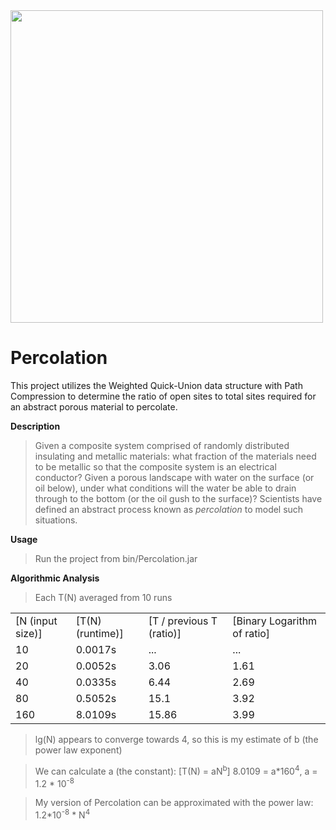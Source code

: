 <img src='http://galenscovell.github.io/css/pics/percolation.png' width=500px />

Percolation
======

This project utilizes the Weighted Quick-Union data structure with Path Compression to determine the ratio of open sites to total sites required for an abstract porous material to percolate.

<b>Description</b>
<blockquote>Given a composite system comprised of randomly distributed insulating and metallic materials: what fraction of the materials need to be metallic so that the composite system is an electrical conductor? Given a porous landscape with water on the surface (or oil below), under what conditions will the water be able to drain through to the bottom (or the oil gush to the surface)? Scientists have defined an abstract process known as <i>percolation</i> to model such situations.</blockquote>

<b>Usage</b>
<blockquote>Run the project from bin/Percolation.jar</blockquote>

<b>Algorithmic Analysis</b>
<blockquote>Each T(N) averaged from 10 runs</blockquote>
<table>
  <tr>
    <td>[N (input size)]</td>
    <td>[T(N) (runtime)]</td>
    <td>[T / previous T (ratio)]</td>
    <td>[Binary Logarithm of ratio]</td>
  </tr>
  <tr>
    <td>10</td>
    <td>0.0017s</td>
    <td>...</td>
    <td>...</td>
  </tr>
  <tr>
    <td>20</td>
    <td>0.0052s</td>
    <td>3.06</td>
    <td>1.61</td>
  </tr>
  <tr>
    <td>40</td>
    <td>0.0335s</td>
    <td>6.44</td>
    <td>2.69</td>
  </tr>
  <tr>
    <td>80</td>
    <td>0.5052s</td>
    <td>15.1</td>
    <td>3.92</td>
  </tr>
  <tr>
    <td>160</td>
    <td>8.0109s</td>
    <td>15.86</td>
    <td>3.99</td>
  </tr>
</table>

<blockquote>lg(N) appears to converge towards 4, so this is my estimate of b (the power law exponent)</blockquote>
<blockquote>We can calculate a (the constant): [T(N) = aN<sup>b</sup>] 8.0109 = a*160<sup>4</sup>, a = 1.2 * 10<sup>-8</sup></blockquote>
<blockquote>My version of Percolation can be approximated with the power law: 1.2*10<sup>-8</sup> * N<sup>4</sup></blockquote>

